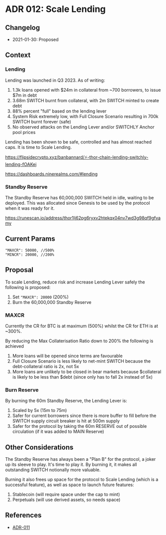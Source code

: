 # ADR 012: Scale Lending

## Changelog

- 2021-01-30: Proposed

## Context

### Lending

Lending was launched in Q3 2023. As of writing:

1. 1.3k loans opened with $24m in collateral from ~700 borrowers, to issue $7m in debt
2. 3.68m SWITCH burnt from collateral, with 2m SWITCH minted to create debt
3. 88% percent "full" based on the lending lever
4. System Risk extremely low, with Full Closure Scenario resulting in 700k SWITCH burnt forever (safe)
5. No observed attacks on the Lending Lever and/or SWITCHLY Anchor pool prices

Lending has been shown to be safe, controlled and has almost reached caps. It is time to Scale Lending.

https://flipsidecrypto.xyz/banbannard/⚡-thor-chain-lending-switchly-lending-fOAKej

https://dashboards.ninerealms.com/#lending

### Standby Reserve

The Standby Reserve has 60,000,000 SWITCH held in idle, waiting to be deployed. This was allocated since Genesis to be used by the protocol when it was ready for it.

https://runescan.io/address/thor1lj62pg6ryxv2htekqx04nv7wd3g98qf9gfvamy

## Current Params

```text
"MAXCR": 50000, //500%
"MINCR": 20000, //200%
```

## Proposal

To scale Lending, reduce risk and increase Lending Lever safely the following is proposed:

1. Set `"MAXCR": 20000` (200%)
2. Burn the 60,000,000 Standby Reserve

### MAXCR

Currently the CR for BTC is at maximum (500%) whilst the CR for ETH is at ~300%.

By reducing the Max Collaterisation Ratio down to 200% the following is achieved

1. More loans will be opened since terms are favourable
2. Full Closure Scenario is less likely to net-mint SWITCH because the debt-collateral ratio is 2x, not 5x
3. More loans are unlikely to be closed in bear markets because $collateral is likely to be less than $debt (since only has to fall 2x instead of 5x)

### Burn Reserve

By burning the 60m Standby Reserve, the Lending Lever is:

1. Scaled by 5x (15m to 75m)
2. Safer for current borrowers since there is more buffer to fill before the SWITCH supply circuit breaker is hit at 500m supply
3. Safer for the protocol by taking the 60m RESERVE out of possible circulation (if it was added to MAIN Reserve)

## Other Considerations

The Standby Reserve has always been a "Plan B" for the protocol, a joker up its sleeve to play. It's time to play it. By burning it, it makes all outstanding SWITCH notionally more valuable.

Burning it also frees up space for the protocol to Scale Lending (which is a successful feature), as well as space to launch future features:

1. Stablecoin (will require space under the cap to mint)
2. Perpetuals (will use derived assets, so needs space)

## References

- [ADR-011](https://gitlab.com/switchly/switchlynode/-/blob/develop/docs/architecture/adr-011-lending.md)
